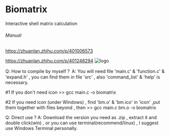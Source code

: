 # Biomatrix
Interactive shell matrix calculation



###### Manual ######
https://zhuanlan.zhihu.com/p/401006573

https://zhuanlan.zhihu.com/p/401248294
![logo](https://user-images.githubusercontent.com/86543401/134178104-5c655c5b-7fdb-40d5-9669-838649a99391.png)


Q: How to compile by myself？
A: You will need file 'main.c' & 'function.c' & 'expand.h' , you can find them in file 'src' , also 'command_list' & 'help' is necessary.

   #1 If you don't need icon >> gcc main.c -o biomatrix
   
   #2 If you need icon (under Windows) , find 'bm.o' & 'bm.ico' in 'icon' ,put them together with files beyond , then >> gcc main.c bm.o -o biomatrix
   
Q: Direct use ?
A: Download the version you need as .zip , extract it and double click(win) , or you can use terminal(recommend/linux) , I suggest use Windows Terminal personally.
